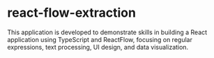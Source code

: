 # react-flow-extraction
This application is developed to demonstrate skills in building a React application using TypeScript and ReactFlow,  focusing on regular expressions, text processing, UI design, and data visualization.
